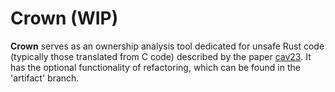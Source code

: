 # Crown (WIP)
__Crown__ serves as an ownership analysis tool dedicated for unsafe Rust code (typically those translated from C code) described by the paper [cav23](https://komaec.github.io/files/ownership.pdf). It has the optional functionality of refactoring, which can be found in the 'artifact' branch.